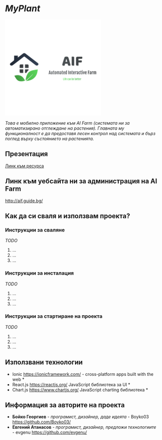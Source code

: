 # *MyPlant*

![Лого/Визия на проекта](screenshots/logos/logo_with_text.png)

*Това е мобилно приложение към AI Farm (системата ни за автоматизирано отглеждане на растения). Главната му функционалност е да предоставя лесен контрол над системата и бърз поглед върху състоянието на растенията.*

## Презентация
[Линк към ресурса](screenshots/other/MyPlant.pptx)

## Линк към уебсайта ни за администрация на AI Farm
http://aif.guide.bg/

## Как да си сваля и използвам проекта?

### Инструкции за сваляне
*TODO*

1) ...
2) ...
3) ...

### Инструкции за инсталация
*TODO*

1) ...
2) ...
3) ...

### Инструкции за стартиране на проекта
*TODO*

1) ...
2) ...
3) ...

## Използвани технологии

* Ionic https://ionicframework.com/ - cross-platform apps built with the web *
* React.js https://reactjs.org/ JavaScript библиотека за UI *
* Chart.js https://www.chartjs.org/ JavaScript charting библиотека *

## Информация за авторите на проекта

* **Бойко Георгиев** - *програмист, дизайнер, даде идеята* - Boyko03 https://github.com/Boyko03/
* **Евгений Атанасов** - *програмист, дизайнер, предложи технологиите* - evgenu https://github.com/evgenu/
